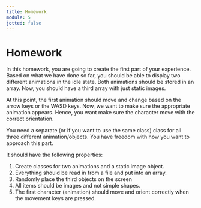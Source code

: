 ```yaml
---
title: Homework
module: 5
jotted: false
---
```


# Homework

In this homework, you are going to create the first part of your experience. Based on what we have done so far, you should be able to display two different animations in the idle state. Both animations should be stored in an array. Now, you should have a third array with just static images. 

At this point, the first animation should move and change based on the arrow keys or the WASD keys.  Now, we want to make sure the appropriate animation appears.  Hence, you want make sure the character move with the correct orientation.

You need a separate (or if you want to use the same class) class for all three different animation/objects. You have freedom with how you want to approach this part.
 
It should have the following properties:
1. Create classes for two animations and a static image object.
2. Everything should be read in from a file and put into an array.
3. Randomly place the third objects on the screen
4. All items should be images and not simple shapes.
5. The first character (animation) should move and orient correctly when the movement keys are pressed.